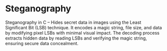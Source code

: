 # Steganography
Steganography in C – Hides secret data in images using the Least Significant Bit (LSB) technique. It encodes a magic string, file size, and data by modifying pixel LSBs with minimal visual impact. The decoding process extracts hidden data by reading LSBs and verifying the magic string, ensuring secure data concealment. 

